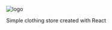![logo](https://raw.githubusercontent.com/anrysliusar/Cloth-Hanger-Shop/master/images/logo.png)


Simple clothing store created with React
